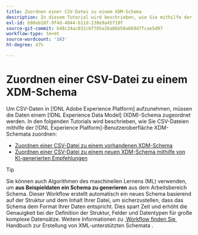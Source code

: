 ```yaml
---
title: Zuordnen einer CSV-Datei zu einem XDM-Schema
description: In diesem Tutorial wird beschrieben, wie Sie mithilfe der Adobe Experience Platform-Benutzeroberfläche eine CSV-Datei einem XDM-Schema zuordnen.
exl-id: b80ab18f-9f4d-4044-b11d-238e9a45710f
source-git-commit: b48c24ac032cbf785a26a86b50a669d7fcae5d97
workflow-type: tm+mt
source-wordcount: '163'
ht-degree: 47%

---
```


# Zuordnen einer CSV-Datei zu einem XDM-Schema

Um CSV-Daten in [!DNL Adobe Experience Platform] aufzunehmen, müssen die Daten einem [!DNL Experience Data Model] (XDM)-Schema zugeordnet werden. In den folgenden Tutorials wird beschrieben, wie Sie CSV-Dateien mithilfe der [!DNL Experience Platform]-Benutzeroberfläche XDM-Schemata zuordnen:

* [Zuordnen einer CSV-Datei zu einem vorhandenen XDM-Schema](./existing-schema.md)
* [Zuordnen einer CSV-Datei zu einem neuen XDM-Schema mithilfe von KI-generierten Empfehlungen](./recommendations.md)

>[!TIP]
>
>Sie können auch Algorithmen des maschinellen Lernens (ML) verwenden, um **aus Beispieldaten ein Schema zu generieren** aus dem Arbeitsbereich Schema. Dieser Workflow erstellt automatisch ein neues Schema basierend auf der Struktur und dem Inhalt Ihrer Datei, um sicherzustellen, dass das Schema dem Format Ihrer Daten entspricht. Dies spart Zeit und erhöht die Genauigkeit bei der Definition der Struktur, Felder und Datentypen für große komplexe Datensätze. Weitere Informationen zu [&#x200B; Workflow finden Sie &#x200B;](../../../xdm/ui/ml-assisted-schema-creation.md) Handbuch zur Erstellung von XML-unterstützten Schemata .
